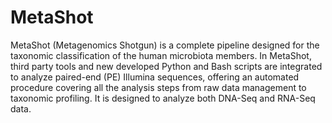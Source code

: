 # MetaShot
MetaShot (Metagenomics Shotgun) is a complete pipeline designed for the taxonomic classification of the human microbiota members. In MetaShot, third party tools and new developed Python and Bash scripts are integrated to analyze paired-end (PE) Illumina sequences, offering an automated procedure covering all the analysis steps from raw data management to taxonomic profiling. It is designed to analyze both DNA-Seq and RNA-Seq data.
